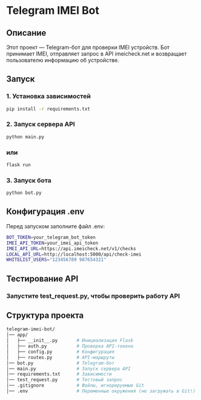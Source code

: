 # Telegram IMEI Bot

## Описание

Этот проект — Telegram-бот для проверки IMEI устройств. 
Бот принимает IMEI, отправляет запрос в API imeicheck.net и возвращает пользователю информацию об устройстве.

## Запуск

### 1. Установка зависимостей
```bash
pip install -r requirements.txt
```

### 2. Запуск сервера API
```bash
python main.py
```
### или
```bash 
flask run
```

### 3. Запуск бота
```bash
python bot.py
```
## Конфигурация .env
Перед запуском заполните файл .env:
```bash
BOT_TOKEN=your_telegram_bot_token
IMEI_API_TOKEN=your_imei_api_token
IMEI_API_URL=https://api.imeicheck.net/v1/checks
LOCAL_API_URL=http://localhost:5000/api/check-imei
WHITELIST_USERS="123456789 987654321"
```
## Тестирование API
### Запустите test_request.py, чтобы проверить работу API

## Структура проекта
```bash
telegram-imei-bot/
│── app/
│   ├── __init__.py       # Инициализация Flask
│   ├── auth.py           # Проверка API-токена
│   ├── config.py         # Конфигурация
│   ├── routes.py         # API-маршруты
│── bot.py                # Telegram-бот
│── main.py               # Запуск сервера API
│── requirements.txt      # Зависимости
│── test_request.py       # Тестовый запрос
│── .gitignore            # Файлы, игнорируемые Git
│── .env                  # Переменные окружения (не загружать в Git!)
```
